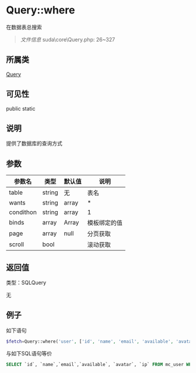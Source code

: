 # Query::where

在数据表总搜索

> *文件信息* suda\core\Query.php: 26~327

## 所属类 

[Query](../Query.md)

## 可见性

 public static

## 说明

提供了数据库的查询方式



## 参数


| 参数名 | 类型 | 默认值 | 说明 |
|--------|-----|-------|-------|
| table |  string | 无 |  表名 |
| wants |  string|array | * |  提取的列 |
| condithon |  string|array | 1 |  提取的条件 |
| binds |  array | Array |  模板绑定的值 |
| page |  array | null |  分页获取 |
| scroll |  bool |  |  滚动获取 |



## 返回值

类型：SQLQuery

无



## 例子

如下语句
```php
$fetch=Query::where('user', ['id', 'name', 'email', 'available', 'avatar', 'ip'], '1', [], [$page, $count])->fetchAll();
```
与如下SQL语句等价
```sql
SELECT `id`, `name`,`email`,`available`, `avatar`, `ip` FROM mc_user WHERE 1;
```